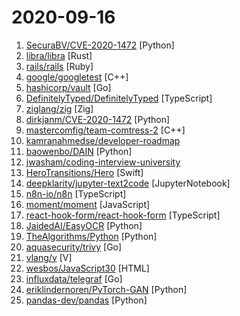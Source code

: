 # 2020-09-16

1. [SecuraBV/CVE-2020-1472](https://github.com/SecuraBV/CVE-2020-1472 "Test tool for CVE-2020-1472") [Python]
2. [libra/libra](https://github.com/libra/libra "Libra’s mission is to enable a simple global payment system and financial infrastructure that empowers billions of people.") [Rust]
3. [rails/rails](https://github.com/rails/rails "Ruby on Rails") [Ruby]
4. [google/googletest](https://github.com/google/googletest "Googletest - Google Testing and Mocking Framework") [C++]
5. [hashicorp/vault](https://github.com/hashicorp/vault "A tool for secrets management, encryption as a service, and privileged access management") [Go]
6. [DefinitelyTyped/DefinitelyTyped](https://github.com/DefinitelyTyped/DefinitelyTyped "The repository for high quality TypeScript type definitions.") [TypeScript]
7. [ziglang/zig](https://github.com/ziglang/zig "General-purpose programming language and toolchain for maintaining robust, optimal, and reusable software.") [Zig]
8. [dirkjanm/CVE-2020-1472](https://github.com/dirkjanm/CVE-2020-1472 "PoC for Zerologon - all research credits go to Tom Tervoort of Secura") [Python]
9. [mastercomfig/team-comtress-2](https://github.com/mastercomfig/team-comtress-2 "Team Fortress 2, but with a lot of fixes, QoL improvements and performance optimizations!") [C++]
10. [kamranahmedse/developer-roadmap](https://github.com/kamranahmedse/developer-roadmap "Roadmap to becoming a web developer in 2020") 
11. [baowenbo/DAIN](https://github.com/baowenbo/DAIN "Depth-Aware Video Frame Interpolation (CVPR 2019)") [Python]
12. [jwasham/coding-interview-university](https://github.com/jwasham/coding-interview-university "A complete computer science study plan to become a software engineer.") 
13. [HeroTransitions/Hero](https://github.com/HeroTransitions/Hero "Elegant transition library for iOS & tvOS") [Swift]
14. [deepklarity/jupyter-text2code](https://github.com/deepklarity/jupyter-text2code "A proof-of-concept jupyter extension which converts english queries into relevant python code") [JupyterNotebook]
15. [n8n-io/n8n](https://github.com/n8n-io/n8n "Free and open fair-code licensed node based Workflow Automation Tool. Easily automate tasks across different services.") [TypeScript]
16. [moment/moment](https://github.com/moment/moment "Parse, validate, manipulate, and display dates in javascript.") [JavaScript]
17. [react-hook-form/react-hook-form](https://github.com/react-hook-form/react-hook-form "📋 React Hooks for forms validation (Web + React Native)") [TypeScript]
18. [JaidedAI/EasyOCR](https://github.com/JaidedAI/EasyOCR "Ready-to-use OCR with 40+ languages supported including Chinese, Japanese, Korean and Thai") [Python]
19. [TheAlgorithms/Python](https://github.com/TheAlgorithms/Python "All Algorithms implemented in Python") [Python]
20. [aquasecurity/trivy](https://github.com/aquasecurity/trivy "A Simple and Comprehensive Vulnerability Scanner for Containers, Suitable for CI") [Go]
21. [vlang/v](https://github.com/vlang/v "Simple, fast, safe, compiled language for developing maintainable software. Compiles itself in <1s with zero library dependencies. https://vlang.io") [V]
22. [wesbos/JavaScript30](https://github.com/wesbos/JavaScript30 "30 Day Vanilla JS Challenge") [HTML]
23. [influxdata/telegraf](https://github.com/influxdata/telegraf "The plugin-driven server agent for collecting & reporting metrics.") [Go]
24. [eriklindernoren/PyTorch-GAN](https://github.com/eriklindernoren/PyTorch-GAN "PyTorch implementations of Generative Adversarial Networks.") [Python]
25. [pandas-dev/pandas](https://github.com/pandas-dev/pandas "Flexible and powerful data analysis / manipulation library for Python, providing labeled data structures similar to R data.frame objects, statistical functions, and much more") [Python]

